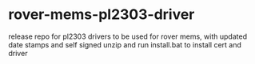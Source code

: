 # rover-mems-pl2303-driver
release repo for pl2303 drivers to be used for rover mems, with updated date stamps and self signed
unzip and run install.bat to install cert and driver
